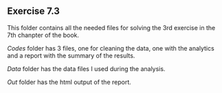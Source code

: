 ## Exercise 7.3
This folder contains all the needed files for solving the 3rd exercise in the 7th chanpter of the book. 

*Codes* folder has 3 files, one for cleaning the data, one with the analytics and a report with the summary of the results.

*Data* folder has the data files I used during the analysis.

*Out* folder has the html output of the report.
